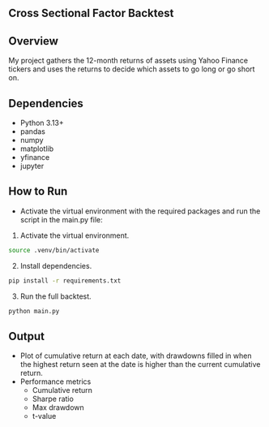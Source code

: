## Cross Sectional Factor Backtest

## Overview
My project gathers the 12-month returns of assets using Yahoo Finance tickers and uses the returns to decide which assets to go long or go short on.

## Dependencies 
- Python 3.13+
- pandas
- numpy
- matplotlib
- yfinance
- jupyter

## How to Run
- Activate the virtual environment with the required packages and run the script in the main.py file: 

1. Activate the virtual environment.
```bash
source .venv/bin/activate
```
2. Install dependencies.
```bash
pip install -r requirements.txt
```
3. Run the full backtest.
```bash
python main.py
```


## Output
- Plot of cumulative return at each date, with drawdowns filled in when the highest return seen at the date is higher than the current cumulative return.
- Performance metrics
    - Cumulative return
    - Sharpe ratio
    - Max drawdown
    - t-value

